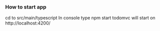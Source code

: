 ### How to start app
cd to src/main/typescript
In console type npm start
todomvc will start on http://localhost:4200/
